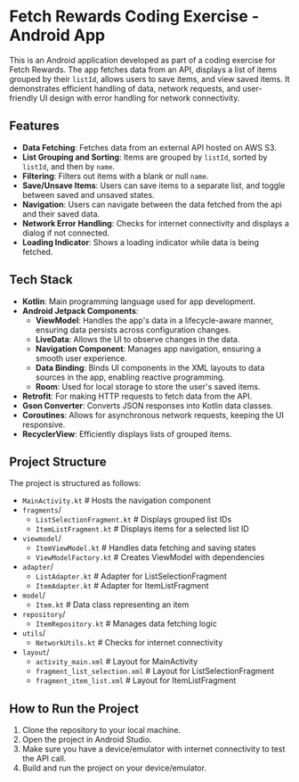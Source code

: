 # Fetch Rewards Coding Exercise - Android App

This is an Android application developed as part of a coding exercise for Fetch Rewards. The app fetches data from an API, displays a list of items grouped by their `listId`, allows users to save items, and view saved items. It demonstrates efficient handling of data, network requests, and user-friendly UI design with error handling for network connectivity.

## Features

- **Data Fetching**: Fetches data from an external API hosted on AWS S3.
- **List Grouping and Sorting**: Items are grouped by `listId`, sorted by `listId`, and then by `name`.
- **Filtering**: Filters out items with a blank or null `name`.
- **Save/Unsave Items**: Users can save items to a separate list, and toggle between saved and unsaved states.
- **Navigation**: Users can navigate between the data fetched from the api and their saved data.
- **Network Error Handling**: Checks for internet connectivity and displays a dialog if not connected.
- **Loading Indicator**: Shows a loading indicator while data is being fetched.

## Tech Stack

- **Kotlin**: Main programming language used for app development.
- **Android Jetpack Components**:
  - **ViewModel**: Handles the app's data in a lifecycle-aware manner, ensuring data persists across configuration changes.
  - **LiveData**: Allows the UI to observe changes in the data.
  - **Navigation Component**: Manages app navigation, ensuring a smooth user experience.
  - **Data Binding**: Binds UI components in the XML layouts to data sources in the app, enabling reactive programming.
  - **Room**: Used for local storage to store the user's saved items.
- **Retrofit**: For making HTTP requests to fetch data from the API.
- **Gson Converter**: Converts JSON responses into Kotlin data classes.
- **Coroutines**: Allows for asynchronous network requests, keeping the UI responsive.
- **RecyclerView**: Efficiently displays lists of grouped items.

## Project Structure

The project is structured as follows:
- `MainActivity.kt`                   # Hosts the navigation component
- `fragments`/
  - `ListSelectionFragment.kt`         # Displays grouped list IDs
  - `ItemListFragment.kt`              # Displays items for a selected list ID
- `viewmodel`/
  - `ItemViewModel.kt`                 # Handles data fetching and saving states
  - `ViewModelFactory.kt`              # Creates ViewModel with dependencies
- `adapter`/
  - `ListAdapter.kt`                   # Adapter for ListSelectionFragment
  - `ItemAdapter.kt`                   # Adapter for ItemListFragment
- `model`/
  - `Item.kt`                          # Data class representing an item
- `repository`/
  - `ItemRepository.kt`                # Manages data fetching logic
- `utils`/
  - `NetworkUtils.kt`                  # Checks for internet connectivity
- `layout`/
  - `activity_main.xml`                # Layout for MainActivity
  - `fragment_list_selection.xml`      # Layout for ListSelectionFragment
  - `fragment_item_list.xml`           # Layout for ItemListFragment

## How to Run the Project

1. Clone the repository to your local machine.
2. Open the project in Android Studio.
3. Make sure you have a device/emulator with internet connectivity to test the API call.
4. Build and run the project on your device/emulator.
